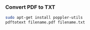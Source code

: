 ### Convert PDF to TXT
```bash
sudo apt-get install poppler-utils
pdftotext filename.pdf filename.txt
```

